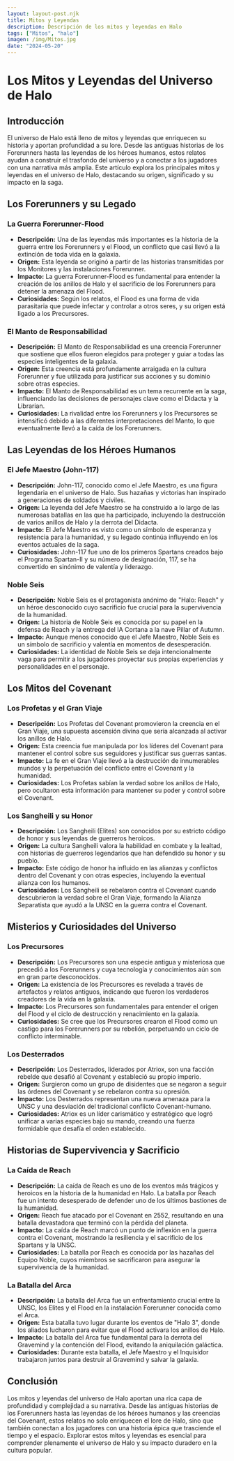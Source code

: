 ```yaml
---
layout: layout-post.njk
title: Mitos y Leyendas
description: Descripción de los mitos y leyendas en Halo
tags: ["Mitos", "halo"]
imagen: /img/Mitos.jpg
date: "2024-05-20"
---
```


# Los Mitos y Leyendas del Universo de Halo

## Introducción

El universo de Halo está lleno de mitos y leyendas que enriquecen su historia y aportan profundidad a su lore. Desde las antiguas historias de los Forerunners hasta las leyendas de los héroes humanos, estos relatos ayudan a construir el trasfondo del universo y a conectar a los jugadores con una narrativa más amplia. Este artículo explora los principales mitos y leyendas en el universo de Halo, destacando su origen, significado y su impacto en la saga.

## Los Forerunners y su Legado

### La Guerra Forerunner-Flood

- **Descripción:** Una de las leyendas más importantes es la historia de la guerra entre los Forerunners y el Flood, un conflicto que casi llevó a la extinción de toda vida en la galaxia.
- **Origen:** Esta leyenda se originó a partir de las historias transmitidas por los Monitores y las instalaciones Forerunner.
- **Impacto:** La guerra Forerunner-Flood es fundamental para entender la creación de los anillos de Halo y el sacrificio de los Forerunners para detener la amenaza del Flood.
- **Curiosidades:** Según los relatos, el Flood es una forma de vida parasitaria que puede infectar y controlar a otros seres, y su origen está ligado a los Precursores.

### El Manto de Responsabilidad

- **Descripción:** El Manto de Responsabilidad es una creencia Forerunner que sostiene que ellos fueron elegidos para proteger y guiar a todas las especies inteligentes de la galaxia.
- **Origen:** Esta creencia está profundamente arraigada en la cultura Forerunner y fue utilizada para justificar sus acciones y su dominio sobre otras especies.
- **Impacto:** El Manto de Responsabilidad es un tema recurrente en la saga, influenciando las decisiones de personajes clave como el Didacta y la Librarian.
- **Curiosidades:** La rivalidad entre los Forerunners y los Precursores se intensificó debido a las diferentes interpretaciones del Manto, lo que eventualmente llevó a la caída de los Forerunners.

## Las Leyendas de los Héroes Humanos

### El Jefe Maestro (John-117)

- **Descripción:** John-117, conocido como el Jefe Maestro, es una figura legendaria en el universo de Halo. Sus hazañas y victorias han inspirado a generaciones de soldados y civiles.
- **Origen:** La leyenda del Jefe Maestro se ha construido a lo largo de las numerosas batallas en las que ha participado, incluyendo la destrucción de varios anillos de Halo y la derrota del Didacta.
- **Impacto:** El Jefe Maestro es visto como un símbolo de esperanza y resistencia para la humanidad, y su legado continúa influyendo en los eventos actuales de la saga.
- **Curiosidades:** John-117 fue uno de los primeros Spartans creados bajo el Programa Spartan-II y su número de designación, 117, se ha convertido en sinónimo de valentía y liderazgo.

### Noble Seis

- **Descripción:** Noble Seis es el protagonista anónimo de "Halo: Reach" y un héroe desconocido cuyo sacrificio fue crucial para la supervivencia de la humanidad.
- **Origen:** La historia de Noble Seis es conocida por su papel en la defensa de Reach y la entrega del IA Cortana a la nave Pillar of Autumn.
- **Impacto:** Aunque menos conocido que el Jefe Maestro, Noble Seis es un símbolo de sacrificio y valentía en momentos de desesperación.
- **Curiosidades:** La identidad de Noble Seis se deja intencionalmente vaga para permitir a los jugadores proyectar sus propias experiencias y personalidades en el personaje.

## Los Mitos del Covenant

### Los Profetas y el Gran Viaje

- **Descripción:** Los Profetas del Covenant promovieron la creencia en el Gran Viaje, una supuesta ascensión divina que sería alcanzada al activar los anillos de Halo.
- **Origen:** Esta creencia fue manipulada por los líderes del Covenant para mantener el control sobre sus seguidores y justificar sus guerras santas.
- **Impacto:** La fe en el Gran Viaje llevó a la destrucción de innumerables mundos y la perpetuación del conflicto entre el Covenant y la humanidad.
- **Curiosidades:** Los Profetas sabían la verdad sobre los anillos de Halo, pero ocultaron esta información para mantener su poder y control sobre el Covenant.

### Los Sangheili y su Honor

- **Descripción:** Los Sangheili (Elites) son conocidos por su estricto código de honor y sus leyendas de guerreros heroicos.
- **Origen:** La cultura Sangheili valora la habilidad en combate y la lealtad, con historias de guerreros legendarios que han defendido su honor y su pueblo.
- **Impacto:** Este código de honor ha influido en las alianzas y conflictos dentro del Covenant y con otras especies, incluyendo la eventual alianza con los humanos.
- **Curiosidades:** Los Sangheili se rebelaron contra el Covenant cuando descubrieron la verdad sobre el Gran Viaje, formando la Alianza Separatista que ayudó a la UNSC en la guerra contra el Covenant.

## Misterios y Curiosidades del Universo

### Los Precursores

- **Descripción:** Los Precursores son una especie antigua y misteriosa que precedió a los Forerunners y cuya tecnología y conocimientos aún son en gran parte desconocidos.
- **Origen:** La existencia de los Precursores es revelada a través de artefactos y relatos antiguos, indicando que fueron los verdaderos creadores de la vida en la galaxia.
- **Impacto:** Los Precursores son fundamentales para entender el origen del Flood y el ciclo de destrucción y renacimiento en la galaxia.
- **Curiosidades:** Se cree que los Precursores crearon el Flood como un castigo para los Forerunners por su rebelión, perpetuando un ciclo de conflicto interminable.

### Los Desterrados

- **Descripción:** Los Desterrados, liderados por Atriox, son una facción rebelde que desafió al Covenant y estableció su propio imperio.
- **Origen:** Surgieron como un grupo de disidentes que se negaron a seguir las órdenes del Covenant y se rebelaron contra su opresión.
- **Impacto:** Los Desterrados representan una nueva amenaza para la UNSC y una desviación del tradicional conflicto Covenant-humano.
- **Curiosidades:** Atriox es un líder carismático y estratégico que logró unificar a varias especies bajo su mando, creando una fuerza formidable que desafía el orden establecido.

## Historias de Supervivencia y Sacrificio

### La Caída de Reach

- **Descripción:** La caída de Reach es uno de los eventos más trágicos y heroicos en la historia de la humanidad en Halo. La batalla por Reach fue un intento desesperado de defender uno de los últimos bastiones de la humanidad.
- **Origen:** Reach fue atacado por el Covenant en 2552, resultando en una batalla devastadora que terminó con la pérdida del planeta.
- **Impacto:** La caída de Reach marcó un punto de inflexión en la guerra contra el Covenant, mostrando la resiliencia y el sacrificio de los Spartans y la UNSC.
- **Curiosidades:** La batalla por Reach es conocida por las hazañas del Equipo Noble, cuyos miembros se sacrificaron para asegurar la supervivencia de la humanidad.

### La Batalla del Arca

- **Descripción:** La batalla del Arca fue un enfrentamiento crucial entre la UNSC, los Elites y el Flood en la instalación Forerunner conocida como el Arca.
- **Origen:** Esta batalla tuvo lugar durante los eventos de "Halo 3", donde los aliados lucharon para evitar que el Flood activara los anillos de Halo.
- **Impacto:** La batalla del Arca fue fundamental para la derrota del Gravemind y la contención del Flood, evitando la aniquilación galáctica.
- **Curiosidades:** Durante esta batalla, el Jefe Maestro y el Inquisidor trabajaron juntos para destruir al Gravemind y salvar la galaxia.

## Conclusión

Los mitos y leyendas del universo de Halo aportan una rica capa de profundidad y complejidad a su narrativa. Desde las antiguas historias de los Forerunners hasta las leyendas de los héroes humanos y las creencias del Covenant, estos relatos no solo enriquecen el lore de Halo, sino que también conectan a los jugadores con una historia épica que trasciende el tiempo y el espacio. Explorar estos mitos y leyendas es esencial para comprender plenamente el universo de Halo y su impacto duradero en la cultura popular.
